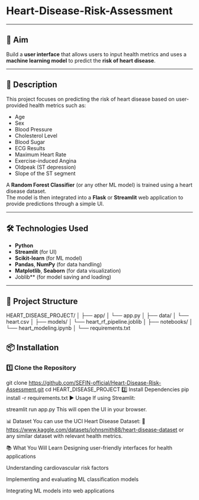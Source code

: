 # Heart-Disease-Risk-Assessment




---

## 🎯 Aim
Build a **user interface** that allows users to input health metrics and uses a **machine learning model** to predict the **risk of heart disease**.

---

## 📖 Description
This project focuses on predicting the risk of heart disease based on user-provided health metrics such as:
- Age
- Sex
- Blood Pressure
- Cholesterol Level
- Blood Sugar
- ECG Results
- Maximum Heart Rate
- Exercise-induced Angina
- Oldpeak (ST depression)
- Slope of the ST segment

A **Random Forest Classifier** (or any other ML model) is trained using a heart disease dataset.  
The model is then integrated into a **Flask** or **Streamlit** web application to provide predictions through a simple UI.

---

## 🛠 Technologies Used
- **Python**
-  **Streamlit** (for UI)
- **Scikit-learn** (for ML model)
- **Pandas**, **NumPy** (for data handling)
- **Matplotlib**, **Seaborn** (for data visualization)
- Joblib** (for model saving and loading)

---

## 📂 Project Structure
HEART_DISEASE_PROJECT/
│
├── app/
│   └── app.py
│
├── data/
│   └── heart.csv
│
├── models/
│   └── heart_rf_pipeline.joblib
│
├── notebooks/
│   └── heart_modeling.ipynb
│
└── requirements.txt



## 📦 Installation

### 1️⃣ Clone the Repository

git clone https://github.com/SEFIN-official/Heart-Disease-Risk-Assessment.git
cd HEART_DISEASE_PROJECT
2️⃣ Install Dependencies
pip install -r requirements.txt
▶️ Usage
If using Streamlit:

streamlit run app.py
This will open the UI in your browser.


📊 Dataset
You can use the UCI Heart Disease Dataset:
🔗 https://www.kaggle.com/datasets/johnsmith88/heart-disease-dataset
or any similar dataset with relevant health metrics.

📚 What You Will Learn
Designing user-friendly interfaces for health applications

Understanding cardiovascular risk factors

Implementing and evaluating ML classification models

Integrating ML models into web applications



